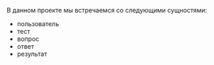 В данном проекте мы встречаемся со следующими сущностями:

* пользователь
* тест
* вопрос
* ответ
* результат
